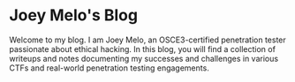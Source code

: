 # Joey Melo's Blog

Welcome to my blog. I am Joey Melo, an OSCE3-certified penetration tester passionate about ethical hacking. In this blog, you will find a collection of writeups and notes documenting my successes and challenges in various CTFs and real-world penetration testing engagements.&#x20;
